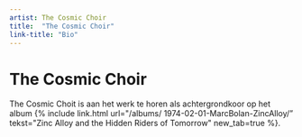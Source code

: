 ```yaml
---
artist: The Cosmic Choir
title:  "The Cosmic Choir"
link-title: "Bio"
---
```


# The Cosmic Choir

The Cosmic Choit is aan het werk te horen als achtergrondkoor op het album {% include link.html url="/albums/ 1974-02-01-MarcBolan-ZincAlloy/” tekst="Zinc Alloy and the Hidden Riders of Tomorrow" new_tab=true %}.
